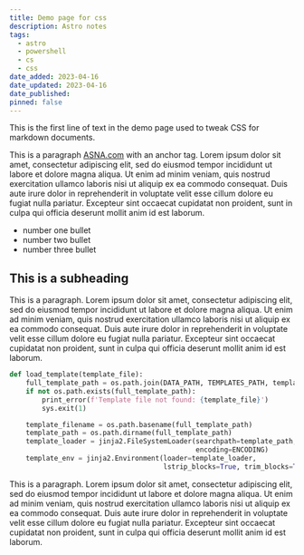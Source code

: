 ```yaml
---
title: Demo page for css
description: Astro notes
tags:
  - astro
  - powershell
  - cs
  - css
date_added: 2023-04-16
date_updated: 2023-04-16
date_published: 
pinned: false
---
```


This is the first line of text in the demo page used to tweak CSS for markdown documents. 

This is a paragraph [ASNA.com](https://asna.com) with an anchor tag. Lorem ipsum dolor sit amet, consectetur adipiscing elit, sed do eiusmod tempor incididunt ut labore et dolore magna aliqua. Ut enim ad minim veniam, quis nostrud exercitation ullamco laboris nisi ut aliquip ex ea commodo consequat. Duis aute irure dolor in reprehenderit in voluptate velit esse cillum dolore eu fugiat nulla pariatur. Excepteur sint occaecat cupidatat non proident, sunt in culpa qui officia deserunt mollit anim id est laborum. 

- number one bullet
- number two bullet
- number three bullet

## This is a subheading

This is a paragraph. Lorem ipsum dolor sit amet, consectetur adipiscing elit, sed do eiusmod tempor incididunt ut labore et dolore magna aliqua. Ut enim ad minim veniam, quis nostrud exercitation ullamco laboris nisi ut aliquip ex ea commodo consequat. Duis aute irure dolor in reprehenderit in voluptate velit esse cillum dolore eu fugiat nulla pariatur. Excepteur sint occaecat cupidatat non proident, sunt in culpa qui officia deserunt mollit anim id est laborum.

```py
def load_template(template_file):
    full_template_path = os.path.join(DATA_PATH, TEMPLATES_PATH, template_file)
    if not os.path.exists(full_template_path):
        print_error(f'Template file not found: {template_file}')
        sys.exit(1)

    template_filename = os.path.basename(full_template_path)
    template_path = os.path.dirname(full_template_path)
    template_loader = jinja2.FileSystemLoader(searchpath=template_path, 
                                              encoding=ENCODING)
    template_env = jinja2.Environment(loader=template_loader, 
                                      lstrip_blocks=True, trim_blocks=True)
```    
  


This is a paragraph. Lorem ipsum dolor sit amet, consectetur adipiscing elit, sed do eiusmod tempor incididunt ut labore et dolore magna aliqua. Ut enim ad minim veniam, quis nostrud exercitation ullamco laboris nisi ut aliquip ex ea commodo consequat. Duis aute irure dolor in reprehenderit in voluptate velit esse cillum dolore eu fugiat nulla pariatur. Excepteur sint occaecat cupidatat non proident, sunt in culpa qui officia deserunt mollit anim id est laborum.
